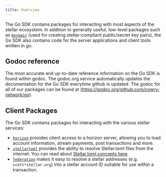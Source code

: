 ```yaml
---
title: Overview
---
```


The Go SDK contains packages for interacting with most aspects of the stellar ecosystem.  In addition to generally useful, low-level packages such as [`keypair`](https://godoc.org/github.com/cowry-network/go/keypair) (used for creating stellar-compliant public/secret key pairs), the Go SDK also contains code for the server applications and client tools written in go.

## Godoc reference

The most accurate and up-to-date reference information on the Go SDK is found within godoc.  The godoc.org service automatically updates the documentation for the Go SDK everytime github is updated.  The godoc for all of our packages can be found at (https://godoc.org/github.com/cowry-network/go).

## Client Packages

The Go SDK contains packages for interacting with the various stellar services:

- [`horizon`](https://godoc.org/github.com/cowry-network/go/clients/horizon) provides client access to a horizon server, allowing you to load account information, stream payments, post transactions and more.
- [`stellartoml`](https://godoc.org/github.com/cowry-network/go/clients/stellartoml) provides the ability to resolve Stellar.toml files from the internet.  You can read about [Stellar.toml concepts here](../../guides/concepts/stellar-toml.md).
- [`federation`](https://godoc.org/github.com/cowry-network/go/clients/federation) makes it easy to resolve a stellar addresses (e.g. `scott*stellar.org`) into a stellar account ID suitable for use within a transaction.

